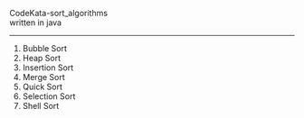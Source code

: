 
CodeKata-sort_algorithms  
written in java

---------

1. Bubble Sort
1. Heap Sort
1. Insertion Sort
1. Merge Sort
1. Quick Sort
1. Selection Sort
1. Shell Sort
